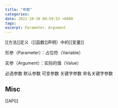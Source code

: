 ```yaml
---
title: "参数"
categories: 
date: 2022-10-30 00:59:53 +0800
tags: 
excerpt: Parameter、Argument
---
```


[[方法]]定义（[[函数]]声明）中的[[变量]]

形参（Parameter）：占位符（Variable）

实参（Argument）：实际的值（Value）

必选参数
默认参数
可变参数
关键字参数
命名关键字参数

## Misc

[[API]]


